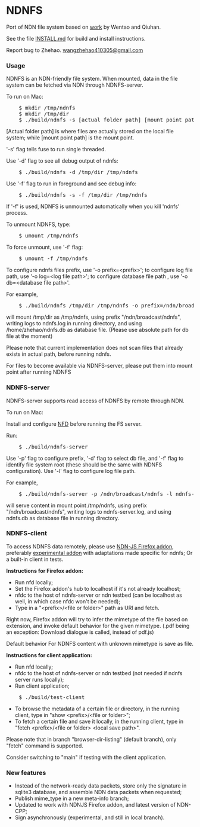 # NDNFS

Port of NDN file system based on [work](https://github.com/wentaoshang/NDNFS) by Wentao and Qiuhan.

See the file [INSTALL.md](https://github.com/zhehaowang/ndnfs-port/blob/master/INSTALL.md) for build and install instructions.

Report bug to Zhehao. wangzhehao410305@gmail.com

### Usage

NDNFS is an NDN-friendly file system. When mounted, data in the file system can be fetched via NDN through NDNFS-server.

To run on Mac:
<pre>
    $ mkdir /tmp/ndnfs
    $ mkdir /tmp/dir
    $ ./build/ndnfs -s [actual folder path] [mount point path]
</pre>
[Actual folder path] is where files are actually stored on the local file system; while [mount point path] is the mount point.

'-s' flag tells fuse to run single threaded.

Use '-d' flag to see all debug output of ndnfs:
<pre>
    $ ./build/ndnfs -d /tmp/dir /tmp/ndnfs
</pre>
Use '-f' flag to run in foreground and see debug info:
<pre>
    $ ./build/ndnfs -s -f /tmp/dir /tmp/ndnfs
</pre>
If '-f' is used, NDNFS is unmounted automatically when you kill 'ndnfs' process.

To unmount NDNFS, type:
<pre>
    $ umount /tmp/ndnfs
</pre>
To force unmount, use '-f' flag:
<pre>
    $ umount -f /tmp/ndnfs
</pre>

To configure ndnfs files prefix, use '-o prefix=\<prefix\>'; to configure log file path, use '-o log=\<log file path\>'; to configure database file path , use '-o db=\<database file path\>'.

For example,
<pre>
    $ ./build/ndnfs /tmp/dir /tmp/ndnfs -o prefix=/ndn/broadcast/ndnfs -o log=ndnfs.log -o db=/home/zhehao/ndnfs.db
</pre>
will mount /tmp/dir as /tmp/ndnfs, using prefix "/ndn/broadcast/ndnfs", writing logs to ndnfs.log in running directory, and using /home/zhehao/ndnfs.db as database file. (Please use absolute path for db file at the moment)

Please note that current implementation does not scan files that already exists in actual path, before running ndnfs.

For files to become available via NDNFS-server, please put them into mount point after running NDNFS

### NDNFS-server

NDNFS-server supports read access of NDNFS by remote through NDN.

To run on Mac:

Install and configure [NFD](https://github.com/named-data/NFD) before running the FS server.

Run:
<pre>
    $ ./build/ndnfs-server
</pre>
Use '-p' flag to configure prefix, '-d' flag to select db file, and '-f' flag to identify file system root (these should be the same with NDNFS configuration). Use '-l' flag to configure log file path. 

For example,
<pre>
    $ ./build/ndnfs-server -p /ndn/broadcast/ndnfs -l ndnfs-server.log -f /tmp/ndnfs -d ndnfs.db
</pre>
will serve content in mount point /tmp/ndnfs, using prefix "/ndn/broadcast/ndnfs", writing logs to ndnfs-server.log, and using ndnfs.db as database file in running directory.

### NDNFS-client

To access NDNFS data remotely, please use [NDN-JS Firefox addon](https://github.com/named-data/ndn-js/blob/master/ndn-protocol.xpi?raw=true), preferably [experimental addon](https://github.com/zhehaowang/ndn-js/blob/plugin-update/ndn-protocol.xpi?raw=true) with adaptations made specific for ndnfs; 
Or a built-in client in tests.

**Instructions for Firefox addon:**
* Run nfd locally;
* Set the Firefox addon's hub to localhost if it's not already localhost;
* nfdc to the host of ndnfs-server or ndn testbed (can be localhost as well, in which case nfdc won't be needed);
* Type in a "\<prefix\>/\<file or folder\>" path as URI and fetch.

Right now, Firefox addon will try to infer the mimetype of the file based on extension, and invoke default behavior for the given mimetype. (.pdf being an exception: Download dialogue is called, instead of pdf.js)

Default behavior For NDNFS content with unknown mimetype is save as file.

**Instructions for client application:**
* Run nfd locally;
* nfdc to the host of ndnfs-server or ndn testbed (not needed if ndnfs server runs locally);
* Run client application;
<pre>
    $ ./build/test-client
</pre>
* To browse the metadata of a certain file or directory, in the running client, type in "show \<prefix\>/\<file or folder\>";
* To fetch a certain file and save it locally, in the running client, type in "fetch \<prefix\>/\<file or folder\> \<local save path\>".

Please note that in branch "browser-dir-listing" (default branch), only "fetch" command is supported.

Consider switching to "main" if testing with the client application.

### New features
* Instead of the network-ready data packets, store only the signature in sqlite3 database, and assemble NDN data packets when requested;
* Publish mime_type in a new meta-info branch;
* Updated to work with NDNJS Firefox addon, and latest version of NDN-CPP;
* Sign asynchronously (experimental, and still in local branch).
